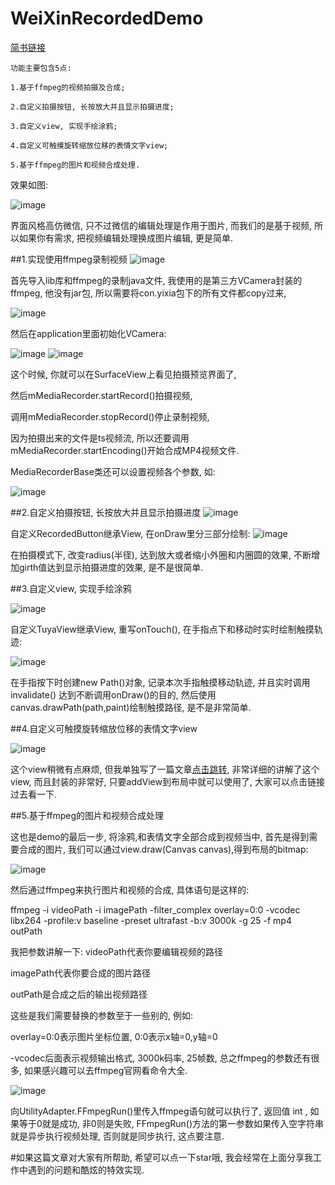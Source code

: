 # WeiXinRecordedDemo

<a href="http://www.jianshu.com/p/15f6efd66f83" target="_blank">简书链接</a>

```
功能主要包含5点: 

1.基于ffmpeg的视频拍摄及合成;

2.自定义拍摄按钮, 长按放大并且显示拍摄进度;

3.自定义view, 实现手绘涂鸦;

4.自定义可触摸旋转缩放位移的表情文字view;

5.基于ffmpeg的图片和视频合成处理.
```

效果如图:

![image](http://p1.bpimg.com/1949/91265a1c314bbbcb.gif)

界面风格高仿微信, 只不过微信的编辑处理是作用于图片, 而我们的是基于视频, 所以如果你有需求, 把视频编辑处理换成图片编辑, 更是简单.

##1.实现使用ffmpeg录制视频
![image](http://om4qaz231.bkt.clouddn.com/WeiXin1.png)

首先导入lib库和ffmpeg的录制java文件, 我使用的是第三方VCamera封装的ffmpeg, 他没有jar包, 所以需要将con.yixia包下的所有文件都copy过来,

![image](http://om4qaz231.bkt.clouddn.com/WeiXin2.png)

然后在application里面初始化VCamera:

![image](http://om4qaz231.bkt.clouddn.com/WeiXin3.png)
![image](http://om4qaz231.bkt.clouddn.com/WeiXin4.png)

这个时候, 你就可以在SurfaceView上看见拍摄预览界面了, 

然后mMediaRecorder.startRecord()拍摄视频, 

调用mMediaRecorder.stopRecord()停止录制视频, 

因为拍摄出来的文件是ts视频流, 所以还要调用mMediaRecorder.startEncoding()开始合成MP4视频文件.

MediaRecorderBase类还可以设置视频各个参数, 如:

![image](http://om4qaz231.bkt.clouddn.com/WeiXin5.png)

##2.自定义拍摄按钮, 长按放大并且显示拍摄进度
![image](http://om4qaz231.bkt.clouddn.com/WeiXin6.png)

自定义RecordedButton继承View, 在onDraw里分三部分绘制:
![image](http://om4qaz231.bkt.clouddn.com/WeiXin7.png)

在拍摄模式下, 改变radius(半径), 达到放大或者缩小外圈和内圈圆的效果, 不断增加girth值达到显示拍摄进度的效果, 是不是很简单.

##3.自定义view, 实现手绘涂鸦

![image](http://om4qaz231.bkt.clouddn.com/WeiXin8.png)

自定义TuyaView继承View, 重写onTouch(), 在手指点下和移动时实时绘制触摸轨迹:

![image](http://om4qaz231.bkt.clouddn.com/WeiXin9.png)

在手指按下时创建new Path()对象, 记录本次手指触摸移动轨迹, 并且实时调用invalidate() 达到不断调用onDraw()的目的, 然后使用canvas.drawPath(path,paint)绘制触摸路径, 是不是非常简单.

##4.自定义可触摸旋转缩放位移的表情文字view

![image](http://om4qaz231.bkt.clouddn.com/WeiXin10.png)

这个view稍微有点麻烦, 但我单独写了一篇文章<a href="http://www.jianshu.com/p/15f6efd66f83" target="_blank">点击跳转</a>, 非常详细的讲解了这个view, 而且封装的非常好, 只要addView到布局中就可以使用了, 大家可以点击链接过去看一下.

##5.基于ffmpeg的图片和视频合成处理

这也是demo的最后一步, 将涂鸦,和表情文字全部合成到视频当中, 首先是得到需要合成的图片, 我们可以通过view.draw(Canvas canvas),得到布局的bitmap:

![image](http://om4qaz231.bkt.clouddn.com/WeiXin11.png)

然后通过ffmpeg来执行图片和视频的合成, 具体语句是这样的:

ffmpeg -i videoPath -i imagePath -filter_complex overlay=0:0 -vcodec libx264 -profile:v baseline -preset ultrafast -b:v 3000k -g 25 -f mp4 outPath

我把参数讲解一下: videoPath代表你要编辑视频的路径

imagePath代表你要合成的图片路径

outPath是合成之后的输出视频路径

这些是我们需要替换的参数至于一些别的, 例如:

overlay=0:0表示图片坐标位置, 0:0表示x轴=0,y轴=0

-vcodec后面表示视频输出格式, 3000k码率, 25帧数, 总之ffmpeg的参数还有很多, 如果感兴趣可以去ffmpeg官网看命令大全.

![image](http://om4qaz231.bkt.clouddn.com/WeiXin12.png)

向UtilityAdapter.FFmpegRun()里传入ffmpeg语句就可以执行了, 返回值 int , 如果等于0就是成功, 非0则是失败, FFmpegRun()方法的第一参数如果传入空字符串就是异步执行视频处理, 否则就是同步执行, 这点要注意.

#如果这篇文章对大家有所帮助, 希望可以点一下star哦, 我会经常在上面分享我工作中遇到的问题和酷炫的特效实现.
